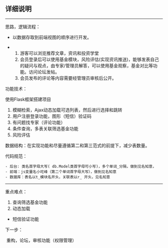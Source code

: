 ## 详细说明

***

思路，逻辑流程：

- 以数据存取到前端视图的顺序进行开发。

- 1. 游客可以浏览推荐文章，资讯和投资学堂
  2. 会员登录后可以使用基金模块，风险评估(实现资讯推送)，能够发表自己的疑问与观点，由专家/管理员解答，可以使用基金观察，基金对比等功能。访问论坛发帖。
  3. 会员发布的评论等内容需要经管理员审核后公开。

功能技术：

使用Flask框架搭建项目

1. 模糊检索，Ajax动态加载可选列表，然后进行选择和跳转
2. 用户注册登录功能，图形（短信）验证码
3. 有问题找专家（评论功能）
4. 条件查询，多表关联筛选基金功能
5. 风险评估

数据结构：在实现功能和尽量遵循第二和第三范式的前提下，减少表数量。





代码规范：

	- 后台: 类名首字母大写( db.Model类首字母可小写)，多个单词_分隔，做到见名知意，  
	- 前端：js变量名小坨峰（第二个单词首字母大写），做到见名知意
	- 数据库：表名以t_模块名开头，关联表以r_ 开头，见名知意

***

重点难点：

1. 查询筛选基金功能
2. 动态加载

- 短信验证功能

下一步：

​	重构，论坛，审核功能（权限管理）





​	





